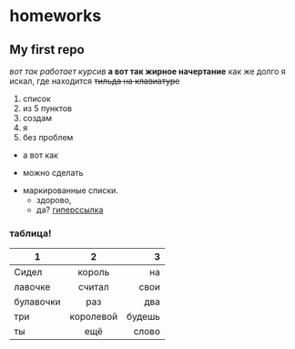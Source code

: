 # homeworks
## My first repo
*вот так работает курсив*
**а вот так жирное начертание**
как же долго я искал, где находится ~~тильда на клавиатуре~~
1. список
2. из 5 пунктов
3. создам
4. я
1. без проблем
+ а вот как
- можно сделать
+ маркированные списки.
  - здорово,
  * да?
  [гиперссылка](https://ru.wikipedia.org/wiki/Sonic_Dash) 

 ### таблица!
 1|2|3
 ---|:---:|---:
 Сидел|король|на
 лавочке|считал|свои
 булавочки|раз|два
 три|королевой|будешь 
 ты|ещё|слово 
